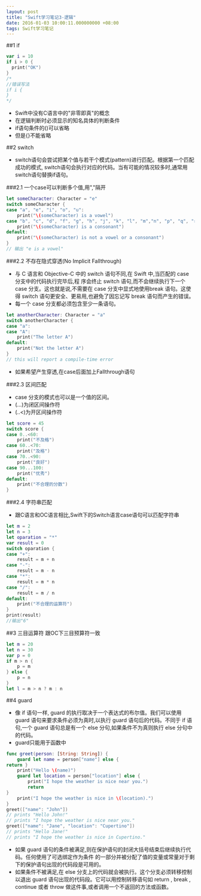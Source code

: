```yaml
---
layout: post
title: "Swift学习笔记3-逻辑"
date: 2016-01-03 10:00:11.000000000 +08:00
tags: Swift学习笔记
---
```


##1 if
```swift
var i = 10
if i > 0 { 
  print("OK")
}
/*
//错误写法
if i {
}
*/
```
- Swift中没有C语言中的"非零即真"的概念
- 在逻辑判断时必须显示的知名具体的判断条件
- if语句条件的()可以省略
- 但是{}不能省略

##2 switch
- switch语句会尝试把某个值与若干个模式(pattern)进行匹配。根据第一个匹配成功的模式, switch语句会执行对应的代码。当有可能的情况较多时,通常用switch语句替换if语句。

###2.1 一个case可以判断多个值,用","隔开
```swift
let someCharacter: Character = "e"
switch someCharacter {
case "a", "e", "i", "o", "u": 
    print("\(someCharacter) is a vowel")
case "b", "c", "d", "f", "g", "h", "j", "k", "l", "m","n", "p", "q", "r", "s", "t", "v", "w", "x", "y", "z": 
    print("\(someCharacter) is a consonant")
default: 
    print("\(someCharacter) is not a vowel or a consonant")
}
// 输出 "e is a vowel"
```

###2.2 不存在隐式穿透(No Implicit Fallthrough)
- 与 C 语言和 Objective-C 中的 switch 语句不同,在 Swift 中,当匹配的 case 分支中的代码执行完毕后,程 序会终止 switch 语句,而不会继续执行下一个 case 分支。这也就是说,不需要在 case 分支中显式地使用break 语句。这使得 switch 语句更安全、更易用,也避免了因忘记写 break 语句而产生的错误。
- 每一个 case 分支都必须包含至少一条语句。
```swift
let anotherCharacter: Character = "a"
switch anotherCharacter {
case "a":
case "A":
    print("The letter A")
default: 
    print("Not the letter A")
}  
// this will report a compile-time error
```
- 如果希望产生穿透,在case后面加上Fallthrough语句

###2.3 区间匹配
- case 分支的模式也可以是一个值的区间。
- (...)为闭区间操作符
- (..<)为开区间操作符
```swift
let score = 45
switch score {
case 0..<60: 
    print("不及格")
case 60..<70: 
    print("及格")
case 70..<90: 
    print("良好")
case 90...100: 
    print("优秀")
default: 
    print("不合理的分数")
}
```
###2.4 字符串匹配
- 跟C语言和OC语言相比,Swift下的Switch语言case语句可以匹配字符串
```swift
let m = 2
let n = 3
let oparation = "*"
var result = 0
switch oparation { 
case "+": 
    result = m + n 
case "-": 
    result = m - n 
case "*": 
    result = m * n 
case "/": 
    result = m / n
default: 
    print("不合理的运算符")
}
print(result)
//输出"6"
```

##3 三目运算符
跟OC下三目预算符一致
```swift
let m = 20
let n = 30
var p = 0
if m > n { 
    p = m
} else { 
    p = n
}
let l = m > n ? m : n
```
##4 guard
- 像 if 语句一样, guard 的执行取决于一个表达式的布尔值。我们可以使用 guard 语句来要求条件必须为真时,以执行 guard 语句后的代码。不同于 if 语句,一个 guard 语句总是有一个 else 分句,如果条件不为真则执行 else 分句中的代码。
- guard只能用于函数中
```swift
func greet(person: [String: String]) { 
    guard let name = person["name"] else {
return } 
    print("Hello \(name)") 
    guard let location = person["location"] else { 
        print("I hope the weather is nice near you.") 
        return
} 
    print("I hope the weather is nice in \(location).")
}
greet(["name": "John"])
// prints "Hello John!"
// prints "I hope the weather is nice near you."
greet(["name": "Jane", "location": "Cupertino"])
// prints "Hello Jane!"
// prints "I hope the weather is nice in Cupertino."
```
- 如果 guard 语句的条件被满足,则在保护语句的封闭大括号结束后继续执行代码。任何使用了可选绑定作为条件 的一部分并被分配了值的变量或常量对于剩下的保护语句出现的代码段是可用的。
- 如果条件不被满足,在 else 分支上的代码就会被执行。这个分支必须转移控制以退出 guard 语句出现的代码段。它可以用控制转移语句如 return , break , continue 或者 throw 做这件事,或者调用一个不返回的方法或函数。

